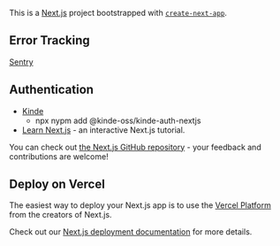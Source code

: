 This is a [Next.js](https://nextjs.org) project bootstrapped with [`create-next-app`](https://nextjs.org/docs/app/api-reference/cli/create-next-app).

## Error Tracking

[Sentry](https://sentry.io/for/nextjs/?utm_source=davegray&utm_medium=paid-community&utm_campaign=frontend-fy25q3-builders&utm_content=partner-nextjs-javascript-trysentry&code=davegray)


## Authentication

- [Kinde](https://kinde.com/?utm_source=yt&utm_medium=social&utm_campaign=ytoct24&utm_term=dgray&utm_content=nextjsstack)
    * npx nypm add @kinde-oss/kinde-auth-nextjs
- [Learn Next.js](https://nextjs.org/learn) - an interactive Next.js tutorial.

You can check out [the Next.js GitHub repository](https://github.com/vercel/next.js) - your feedback and contributions are welcome!

## Deploy on Vercel

The easiest way to deploy your Next.js app is to use the [Vercel Platform](https://vercel.com/new?utm_medium=default-template&filter=next.js&utm_source=create-next-app&utm_campaign=create-next-app-readme) from the creators of Next.js.

Check out our [Next.js deployment documentation](https://nextjs.org/docs/app/building-your-application/deploying) for more details.
